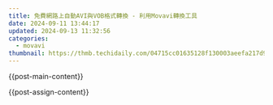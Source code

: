 ```yaml
---
title: 免費網路上自動AVI與VOB格式轉換 - 利用Movavi轉換工具
date: 2024-09-11 13:44:17
updated: 2024-09-13 11:32:56
categories:
  - movavi
thumbnail: https://thmb.techidaily.com/04715cc01635128f130003aeefa217d9440724157165604a4668d27f41792057.jpeg
---
```


{{post-main-content}}

<ins class="adsbygoogle"
     style="display:block"
     data-ad-format="autorelaxed"
     data-ad-client="ca-pub-7571918770474297"
     data-ad-slot="1223367746"></ins>

{{post-assign-content}}

<ins class="adsbygoogle"
     style="display:block"
     data-ad-client="ca-pub-7571918770474297"
     data-ad-slot="8358498916"
     data-ad-format="auto"
     data-full-width-responsive="true"></ins>
